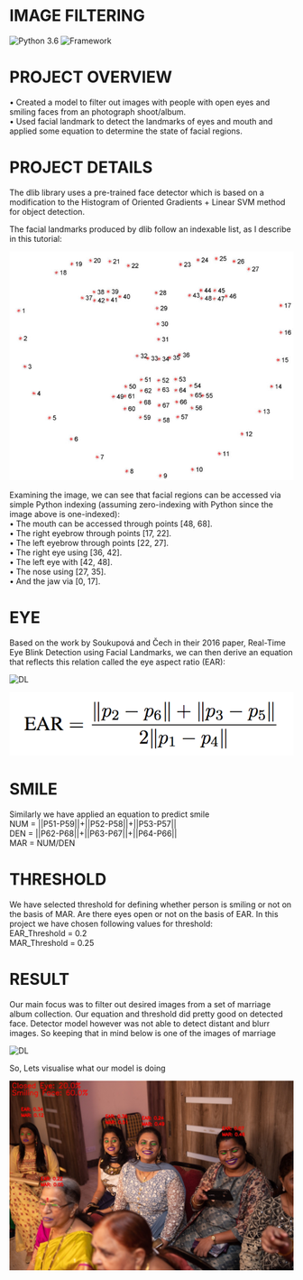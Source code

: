 # IMAGE FILTERING

![Python 3.6](https://img.shields.io/badge/Python-3.6-brightgreen.svg) ![Framework](https://img.shields.io/badge/Framework-Keras/TensorFlow-orange.svg)

# PROJECT OVERVIEW

• Created a model to filter out images with people with open eyes and smiling faces from an photograph shoot/album.<br/>
• Used facial landmark to detect the landmarks of eyes and mouth and applied some equation to determine the state of facial regions.

# PROJECT DETAILS

The dlib library uses a pre-trained face detector which is based on a modification to the Histogram of Oriented Gradients + Linear SVM method for object detection.

The facial landmarks produced by dlib follow an indexable list, as I describe in this tutorial:

![The full set of facial landmarks that can be detected via dlib](resources/facial_landmarks.jpg)


Examining the image, we can see that facial regions can be accessed via simple Python indexing (assuming zero-indexing with Python since the image above is one-indexed):<br/>
• The mouth can be accessed through points [48, 68].<br/>
• The right eyebrow through points [17, 22].<br/>
• The left eyebrow through points [22, 27].<br/>
• The right eye using [36, 42].<br/>
• The left eye with [42, 48].<br/>
• The nose using [27, 35].<br/>
• And the jaw via [0, 17].<br/>

# EYE

Based on the work by Soukupová and Čech in their 2016 paper, Real-Time Eye Blink Detection using Facial Landmarks, we can then derive an equation that reflects this relation called the eye aspect ratio (EAR):

![DL](resources/eye_landmark.png)

![DL](resources/eye_detection_equation.png)

# SMILE

Similarly we have applied an equation to predict smile <br/>
NUM = ||P51-P59||+||P52-P58||+||P53-P57|| <br/>
DEN = ||P62-P68||+||P63-P67||+||P64-P66|| <br/>
MAR = NUM/DEN

# THRESHOLD

We have selected threshold for defining whether person is smiling or not on the basis of MAR. Are there eyes open or not on the basis of EAR. In this project we have chosen following values for threshold:<br/>
EAR_Threshold = 0.2<br/>
MAR_Threshold = 0.25

# RESULT

Our main focus was to filter out desired images from a set of marriage album collection. Our equation and threshold did pretty good on detected face. Detector model however was not able to detect distant and blurr images. So keeping that in mind below is one of the images of marriage

![DL](dataset/examples/example_1.jpg)

So, Lets visualise what our model is doing

![DL](dataset/analysed_dataset/example_1.jpg)




